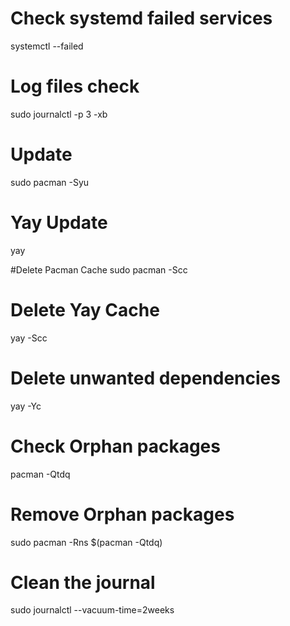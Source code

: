 # Check systemd failed services
systemctl --failed

# Log files check
sudo journalctl -p 3 -xb

# Update
sudo pacman -Syu

# Yay Update
yay

#Delete Pacman Cache
sudo pacman -Scc

# Delete Yay Cache
yay -Scc

# Delete unwanted dependencies
yay -Yc

# Check Orphan packages
pacman -Qtdq

# Remove Orphan packages
sudo pacman -Rns $(pacman -Qtdq)

# Clean the journal
sudo journalctl --vacuum-time=2weeks

